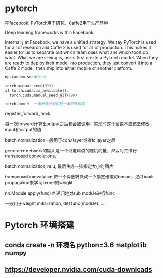 # pytorch

在facebook, PyTorch用于研究，Caffe2用于生产环境

Deep learning frameworks within Facebook

Internally at Facebook, we have a unified strategy. We say PyTorch is used for all of research and Caffe 2 is used for all of production. This makes it easier for us to separate out which team does what and which tools do what. What we are seeing is, users first create a PyTorch model. When they are ready to deploy their model into production, they just convert it into a Caffe 2 model, then ship into either mobile or another platform.

  ```python
  np.random.seed(999)

  torch.manual_seed(999)
  if torch.cuda.is_available():
    torch.cuda.manual_seed_all(999)
    
  torch.bmm #  一串矩阵分别和另一串矩阵相乘
  ```
  
register_forward_hook

每一次forward计算出output之后都会被调用，实现时这个函数不应该去修改input和output的值

batch normalization一般用于conv layer或者fc layer之后

generator network的输入是一个固定维度的随机向量，然后对其进行transposed convolutions,

batch normalization, relu, 最后生成一张指定大小的图片

transposed convolution 把一个向量转换成一个指定维度的tensor，通过back propagation来学习kernel的weight

nn.Module    apply(func)    # 递归地对sub module进行func

一般用于weight initialization,    def func(module):  ....


# Pytorch 环境搭建
## conda create -n 环境名 python=3.6 matplotlib numpy
## https://developer.nvidia.com/cuda-downloads
